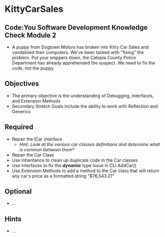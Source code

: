 # KittyCarSales 
## Code:You Software Development Knowledge Check Module 2
- A puppy from Dogtown Motors has broken into Kitty Car Sales and vandalized their computers. We've been tasked with "fixing" the problem.  Put your snippers down, the Catopia County Police Department has already apprehended the suspect.  We need to fix the code, not the puppy.

## Objectives
- The primary objective is the understanding of Debugging, Interfaces, and Extension Methods
- Secondary Stretch Goals include the ability to work with Reflection and Generics

## Required
- Repair the ICar interface
	- *Hint: Look at the various car classes definitions and determine what is common between them**
- Repair the Car Class
- Use Inheritance to clean up duplicate code in the Car classes
- Use Interfaces to fix the ***dynamic*** type issue in CLI.AddCar()
- Use Extension Methods to add a method to the Car class that will return any car's price as a formatted string  "$76,543.21"

## Optional
- ...

## Hints
- ... 
